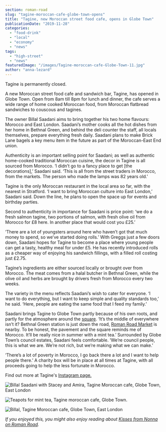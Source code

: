```yaml
---
section: roman-road
slug: "tagine-moroccan-cafe-globe-town-opens"
title: "Tagine, new Moroccan street food cafe, opens in Globe Town"
publicationDate: "2019-11-28"
categories: 
  - "food-drink"
  - "local"
  - "economy"
  - "news"
tags: 
  - "high-street"
  - "news"
featuredImage: "/images/Tagine-moroccan-cafe-Globe-Town-11.jpg"
author: "anna-lezard"
---
```


Tagine is permanently closed.

A new Moroccan street food cafe and sandwich bar, Tagine, has opened in Globe Town. Open from 8am till 8pm for lunch and dinner, the cafe serves a wide range of home cooked Moroccan food, from Moroccan flatbread sandwiches to couscous and tagines. 

The owner Billal Saadani aims to bring together his two home flavours: Morocco and East London. Saadani’s mother cooks all the hot dishes from her home in Bethnal Green, and behind the deli counter the staff, all locals themselves, prepare everything fresh daily. Saadani plans to make Brick Lane bagels a key menu item in the future as part of the Moroccan-East End union. 

Authenticity is an important selling point for Saadani; as well as authentic home-cooked traditional Moroccan cuisine, the decor in Tagine is all sourced from Morocco. ‘I didn’t go to a fancy place to get \[the decorations\],’ Saadani said. ‘This is all from the street traders in Morocco, from the markets. The person who made the lamps was 82 years old.’

Tagine is the only Moroccan restaurant in the local area so far, with the nearest in Stratford. ‘I want to bring Moroccan culture into East London,’ Saadani said. Down the line, he plans to open the space up for events and birthday parties.

Second to authenticity in importance for Saadani is price point: ‘we do a fresh salmon tagine, two portions of salmon, with fresh olive oil from Morocco for £8 here. In another place that would cost you £25.’

‘There are a lot of youngsters around here who haven’t got that much money to spend, so we’ve started doing rolls.’ With Greggs just a few doors down, Saadani hopes for Tagine to become a place where young people can get a tasty, healthy meal for under £5. He has recently introduced rolls as a cheaper way of enjoying his sandwich fillings, with a filled roll costing just £2.75.

Tagine’s ingredients are either sourced locally or brought over from Morocco. The meat comes from a halal butcher in Bethnal Green, while the olive oil and herbs are brought by drivers fresh from Morocco every two weeks. 

The variety in the menu reflects Saadani’s wish to cater for everyone. ‘I want to do everything, but I want to keep simple and quality standards too,’ he said. ‘Here, people are eating the same food that I feed my family.’ 

Saadani brings Tagine to Globe Town partly because of his own roots, and partly for the atmosphere around the [square](https://romanroadlondon.com/globe-town-market/). ‘It’s the middle of everywhere isn’t it? Bethnal Green station is just down the road, [Roman Road Market](https://romanroadlondon.com/market/) is nearby. To be honest, the pavement and the square reminds me of Morocco. It’ll be really nice in summer with a mint tea.’ Surrounded by Globe Town’s council estates, Saadani feels comfortable. ‘We’re council people, this is what we are. We’re not rich, but we’re making what we can make.’ 

‘There’s a lot of poverty in Morocco, I go back there a lot and I want to help people there.’ A charity box will be in place at all times at Tagine, with all proceeds going to help the less fortunate in Morocco.

Find out more at Tagine's [Instagram page.](https://www.instagram.com/tagine.e2/)

![Billal Saadani with Stacey and Amira, Tagine Moroccan cafe, Globe Town, East London](/images/Tagine-moroccan-cafe-Globe-Town-16-1024x683.jpg)

![Teapots for mint tea, Tagine moroccan cafe, Globe Town.](/images/Tagine-moroccan-cafe-Globe-Town-18-1024x683.jpg)

![Billal, Tagine Moroccan cafe, Globe Town, East London](/images/Tagine-moroccan-cafe-Globe-Town-15-1024x683.jpg)

_If you enjoyed this, you might also enjoy reading about [Kisses from Nonna on Roman Road](https://romanroadlondon.com/kisses-from-nonna-restaurant-opens-roman-road/)._
